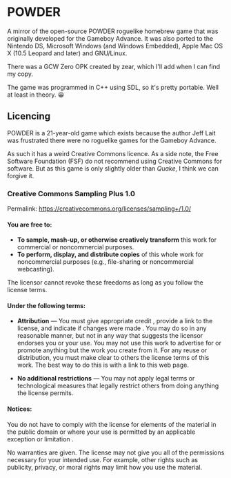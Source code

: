 # POWDER

A mirror of the open-source POWDER roguelike homebrew game that was originally developed for the Gameboy Advance. It was also ported to the Nintendo DS, Microsoft Windows (and Windows Embedded), Apple Mac OS X (10.5 Leopard and later) and GNU/Linux.

There was a GCW Zero OPK created by zear, which I'll add when I can find my copy.

The game was programmed in C++ using SDL, so it's pretty portable. Well at least in theory. 😀

## Licencing

POWDER is a 21-year-old game which exists because the author Jeff Lait was frustrated there were no roguelike games for the Gameboy Advance.

As such it has a weird Creative Commons licence. As a side note, the Free Software Foundation (FSF) do not recommend using Creative Commons for software. But as this game is only slightly older than *Quake*, I think we can forgive it. 

### Creative Commons Sampling Plus 1.0
Permalink: https://creativecommons.org/licenses/sampling+/1.0/

#### You are free to:

* **To sample, mash-up, or otherwise creatively transform** this work for commercial or noncommercial purposes.
* **To perform, display, and distribute copies** of this whole work for noncommercial purposes (e.g., file-sharing or noncommercial webcasting).

The licensor cannot revoke these freedoms as long as you follow the license terms.

#### Under the following terms:

* **Attribution** — You must give appropriate credit , provide a link to the license, and indicate if changes were made . You may do so in any reasonable manner, but not in any way that suggests the licensor endorses you or your use.
You may not use this work to advertise for or promote anything but the work you create from it.
For any reuse or distribution, you must make clear to others the license terms of this work. The best way to do this is with a link to this web page.

* **No additional restrictions** — You may not apply legal terms or technological measures that legally restrict others from doing anything the license permits.

#### Notices:
You do not have to comply with the license for elements of the material in the public domain or where your use is permitted by an applicable exception or limitation .

No warranties are given. The license may not give you all of the permissions necessary for your intended use. For example, other rights such as publicity, privacy, or moral rights may limit how you use the material.